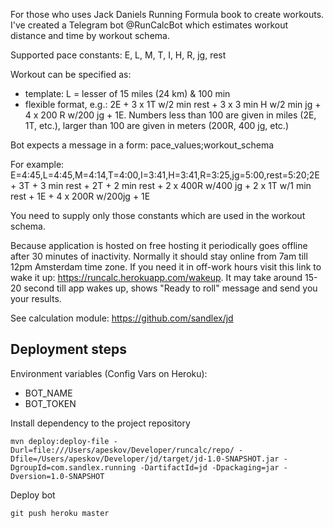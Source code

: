 For those who uses Jack Daniels Running Formula book to create workouts. I've created a Telegram bot @RunCalcBot which estimates workout distance and time by workout schema.

Supported pace constants: E, L, M, T, I, H, R, jg, rest

Workout can be specified as:
* template: L = lesser of 15 miles (24 km) & 100 min
* flexible format, e.g.: 2E + 3 x 1T w/2 min rest + 3 x 3 min H w/2 min jg + 4 x 200 R w/200 jg + 1E. Numbers less than 100 are given in miles (2E, 1T, etc.), larger than 100 are given in meters (200R, 400 jg, etc.)

Bot expects a message in a form: pace_values;workout_schema

For example: E=4:45,L=4:45,M=4:14,T=4:00,I=3:41,H=3:41,R=3:25,jg=5:00,rest=5:20;2E + 3T + 3 min rest + 2T + 2 min rest + 2 x 400R w/400 jg + 2 x 1T w/1 min rest + 1E + 4 x 200R w/200jg + 1E

You need to supply only those constants which are used in the workout schema.

Because application is hosted on free hosting it periodically goes offline after 30 minutes of inactivity. Normally it should stay online from 7am till 12pm Amsterdam time zone. If you need it in off-work hours visit this link to wake it up: https://runcalc.herokuapp.com/wakeup. It may take around 15-20 second till app wakes up, shows "Ready to roll" message and send you your results.


See calculation module: https://github.com/sandlex/jd
 
## Deployment steps
Environment variables (Config Vars on Heroku):
* BOT_NAME
* BOT_TOKEN

Install dependency to the project repository

`mvn deploy:deploy-file -Durl=file:///Users/apeskov/Developer/runcalc/repo/ -Dfile=/Users/apeskov/Developer/jd/target/jd-1.0-SNAPSHOT.jar -DgroupId=com.sandlex.running -DartifactId=jd -Dpackaging=jar -Dversion=1.0-SNAPSHOT`

Deploy bot

`git push heroku master`
